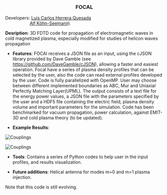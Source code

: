 <h3 align="center"> FOCAL </h3>

Developers: [Luis Carlos Herrera Quesada](https://www.linkedin.com/in/lherreraquesada/)\
&emsp;&emsp;&emsp;&emsp;&emsp;&nbsp;&nbsp;[Alf Köhn-Seemann](https://www.igvp.uni-stuttgart.de/team/Koehn-Seemann/)\
	    
**Desription**: 3D FDTD code for propagation of electromagnetic waves in cold magnetized plasma, especially modified for studies of helicon waves propagation

* **Features**: FOCAl receives a JSON file as an input, using the cJSON library provided by Dave Gamble (see https://github.com/DaveGamble/cJSON), allowing a faster and easiest operation. Focal have a series of plasma density profiles that can be selected by the user, also the code can read external profiles developed by the user. Code is fully parallelized with OpenMP. User may choose between different implemented boundaries as ABC, Mur and Uniaxial Perfectly Matching Layer(UPML). The output consists of a text file for the energy power values, a JSON file with the parameters specified by the user and a HDF5 file containing the electric field, plasma density volume and important parameters for the simulation. Code has been benchmarked for vacuum propagation, power calculation, against EMIT-3D and cold plasma theory (to be updated).

* **Example Results**: 

<p align="center">
  
![Couplings](/Simulations/Density.png "Plasma density from FOCAL profile.")

<p align="center">
  
![Couplings](/Simulations/E_wave.png "Electric field wave with eliptical polarization.")
  
</p>

* **Tools**: Contains a series of Python codes to help user in the input profiles, and results visualization. 

* **Future additions**: Helical antenna for modes m=0 and m=1 plasma injection.

Note that this code is still evolving. 
